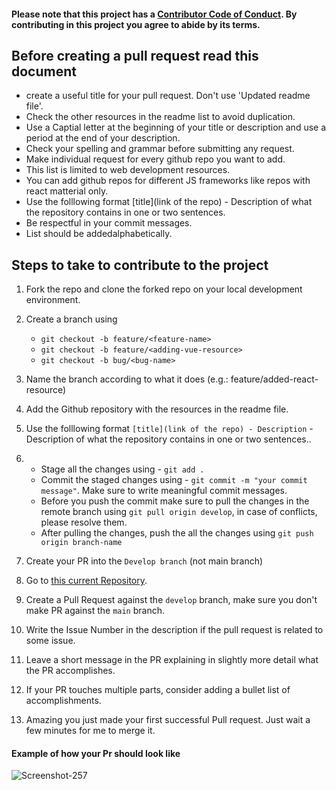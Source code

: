 #### Please note that this project has a [Contributor Code of Conduct](https://github.com/muchirijane/learning-code-through-github-repos/blob/main/CODE_OF_CONDUCT.md). By contributing in this project you agree to abide by its terms.

## Before creating a pull request read this document

- create a useful title for your pull request. Don't use 'Updated readme file'.
- Check the other resources in the readme list to avoid duplication.
- Use a Captial letter at the beginning of your title or description and use a period at the end of your description.
- Check your spelling and grammar before submitting any request.
- Make individual request for every github repo you want to add.
- This list is limited to web development resources.
- You can add github repos for different JS frameworks like repos with react matterial only.
- Use the folllowing format [title](link of the repo) - Description of what the repository contains in one or two sentences.
- Be respectful in your commit messages.
- List should be addedalphabetically.

## Steps to take to contribute to the project
1. Fork the repo and clone the forked repo on your local development environment.
1. Create a branch using
    * `git checkout -b feature/<feature-name>`
    * `git checkout -b feature/<adding-vue-resource>`
    * `git checkout -b bug/<bug-name>`
1. Name the branch according to what it does (e.g.: feature/added-react-resource)
1. Add the Github repository with the resources in the readme file.
1. Use the folllowing format `[title](link of the repo) - Description` - Description of what the repository contains in one or two sentences..
1. * Stage all the changes using - `git add .`
    * Commit the staged changes using - `git commit -m "your commit message"`. Make sure to write meaningful commit messages.
    * Before you push the commit make sure to pull the changes in the remote branch using `git pull origin develop`, in case of conflicts, please resolve them.
    * After pulling the changes, push the all the changes using `git push origin branch-name`
1. Create your PR into the `Develop branch` (not main branch)

1. Go to [this current Repository](https://github.com/muchirijane/learning-code-through-github-repos).
1. Create a Pull Request against the `develop` branch, make sure you don't make PR against the `main` branch.
1. Write the Issue Number in the description if the pull request is related to some issue.
1. Leave a short message in the PR explaining in slightly more detail what the PR accomplishes.
1. If your PR touches multiple parts, consider adding a bullet list of accomplishments.
1. Amazing you just made your first successful Pull request. Just wait a few minutes for me to merge it.

#### Example of how your Pr should look like
<img src="https://i.ibb.co/nDyC3v1/Screenshot-257.png" alt="Screenshot-257" border="0">
